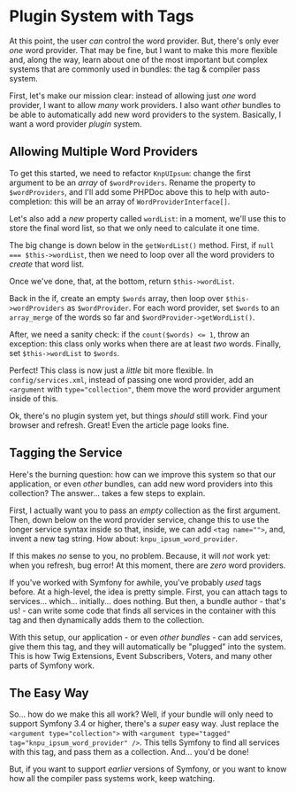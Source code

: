 # Plugin System with Tags

At this point, the user *can* control the word provider. But, there's only ever
*one* word provider. That may be fine, but I want to make this more flexible and,
along the way, learn about one of the most important but complex systems that are
commonly used in bundles: the tag & compiler pass system.

First, let's make our mission clear: instead of allowing just *one* word provider,
I want to allow *many* work providers. I also want *other* bundles to be able to
automatically add new word providers to the system. Basically, I want a word provider
*plugin* system.

## Allowing Multiple Word Providers

To get this started, we need to refactor `KnpUIpsum`: change the first argument
to be an *array* of `$wordProviders`. Rename the property to `$wordProviders`,
and I'll add some PHPDoc above this to help with auto-completion: this will be
an array of `WordProviderInterface[]`.

Let's also add a *new* property called `wordList`: in a moment, we'll use this to
store the final word list, so that we only need to calculate it one time.

The big change is down below in the `getWordList()` method. First, if
`null === $this->wordList`, then we need to loop over all the word providers to
*create* that word list.

Once we've done, that, at the bottom, return `$this->wordList`.

Back in the if, create an empty `$words` array, then loop over `$this->wordProviders`
as `$wordProvider`. For each word provider, set `$words` to an `array_merge` of
the words so far and `$wordProvider->getWordList()`.

After, we need a sanity check: if the `count($words) <= 1`, throw an exception:
this class only works when there are at least *two* words. Finally, set
`$this->wordList` to `$words`.

Perfect! This class is now just a *little* bit more flexible. In `config/services.xml`,
instead of passing one word provider, add an `<argument` with `type="collection"`,
them move the word provider argument inside of this.

Ok, there's no plugin system yet, but things *should* still work. Find your browser
and refresh. Great! Even the article page looks fine.

## Tagging the Service

Here's the burning question: how can we improve this system so that our application,
or even *other* bundles, can add new word providers into this collection? The answer...
takes a few steps to explain.

First, I actually want you to pass an *empty* collection as the first argument.
Then, down below on the word provider service, change this to use the longer service
syntax inside so that, inside, we can add `<tag name="">`, and, invent a new tag
string. How about: `knpu_ipsum_word_provider`.

If this makes *no* sense to you, no problem. Because, it will *not* work yet: when
you refresh, bug error! At this moment, there are *zero* word providers.

If you've worked with Symfony for awhile, you've probably *used* tags before. At
a high-level, the idea is pretty simple. First, you can attach tags to services...
which... initially... does nothing. But then, a bundle author - that's us! - can
write some code that finds all services in the container with this tag and then
dynamically adds them to the collection.

With this setup, our application - or even *other bundles* - can add services,
give them this tag, and they will automatically be "plugged" into the system.
This is how Twig Extensions, Event Subscribers, Voters, and many other parts of
Symfony work.

## The Easy Way

So... how do we make this all work? Well, if your bundle will only need to support
Symfony 3.4 or higher, there's a *super* easy way. Just replace the
`<argument type="collection">` with
`<argument type="tagged" tag="knpu_ipsum_word_provider" />`. This tells Symfony
to find all services with this tag, and pass them as a collection. And... you'd
be done!

But, if you want to support *earlier* versions of Symfony, or you want to know
how all the compiler pass systems work, keep watching.
